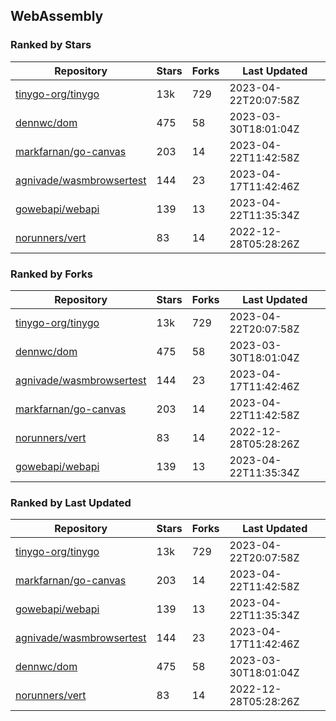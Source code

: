 ## WebAssembly

### Ranked by Stars

| Repository | Stars | Forks | Last Updated |
|------------|-------|-------|--------------|
| [tinygo-org/tinygo](https://github.com/tinygo-org/tinygo) | 13k | 729 | 2023-04-22T20:07:58Z |
| [dennwc/dom](https://github.com/dennwc/dom) | 475 | 58 | 2023-03-30T18:01:04Z |
| [markfarnan/go-canvas](https://github.com/markfarnan/go-canvas) | 203 | 14 | 2023-04-22T11:42:58Z |
| [agnivade/wasmbrowsertest](https://github.com/agnivade/wasmbrowsertest) | 144 | 23 | 2023-04-17T11:42:46Z |
| [gowebapi/webapi](https://github.com/gowebapi/webapi) | 139 | 13 | 2023-04-22T11:35:34Z |
| [norunners/vert](https://github.com/norunners/vert) | 83 | 14 | 2022-12-28T05:28:26Z |

### Ranked by Forks

| Repository | Stars | Forks | Last Updated |
|------------|-------|-------|--------------|
| [tinygo-org/tinygo](https://github.com/tinygo-org/tinygo) | 13k | 729 | 2023-04-22T20:07:58Z |
| [dennwc/dom](https://github.com/dennwc/dom) | 475 | 58 | 2023-03-30T18:01:04Z |
| [agnivade/wasmbrowsertest](https://github.com/agnivade/wasmbrowsertest) | 144 | 23 | 2023-04-17T11:42:46Z |
| [markfarnan/go-canvas](https://github.com/markfarnan/go-canvas) | 203 | 14 | 2023-04-22T11:42:58Z |
| [norunners/vert](https://github.com/norunners/vert) | 83 | 14 | 2022-12-28T05:28:26Z |
| [gowebapi/webapi](https://github.com/gowebapi/webapi) | 139 | 13 | 2023-04-22T11:35:34Z |

### Ranked by Last Updated

| Repository | Stars | Forks | Last Updated |
|------------|-------|-------|--------------|
| [tinygo-org/tinygo](https://github.com/tinygo-org/tinygo) | 13k | 729 | 2023-04-22T20:07:58Z |
| [markfarnan/go-canvas](https://github.com/markfarnan/go-canvas) | 203 | 14 | 2023-04-22T11:42:58Z |
| [gowebapi/webapi](https://github.com/gowebapi/webapi) | 139 | 13 | 2023-04-22T11:35:34Z |
| [agnivade/wasmbrowsertest](https://github.com/agnivade/wasmbrowsertest) | 144 | 23 | 2023-04-17T11:42:46Z |
| [dennwc/dom](https://github.com/dennwc/dom) | 475 | 58 | 2023-03-30T18:01:04Z |
| [norunners/vert](https://github.com/norunners/vert) | 83 | 14 | 2022-12-28T05:28:26Z |

